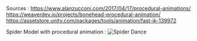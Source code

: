 Sources :
https://www.alanzucconi.com/2017/04/17/procedural-animations/
https://weaverdev.io/projects/bonehead-procedural-animation/
https://assetstore.unity.com/packages/tools/animation/fast-ik-139972

Spider Model with procedural animation :
![Spider Dance](https://github.com/user-attachments/assets/2b3bb24e-15c3-45db-a634-37b99b7bd548)



